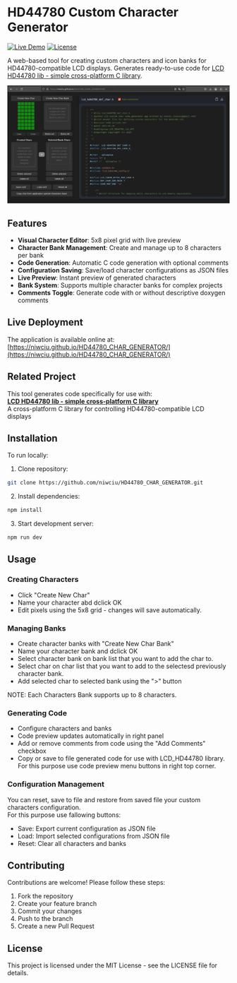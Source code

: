 # HD44780 Custom Character Generator

[![Live Demo](https://img.shields.io/badge/demo-live-green.svg)](https://niwciu.github.io/HD44780_CHAR_GENERATOR/)
[![License](https://img.shields.io/badge/license-MIT-blue)](LICENSE)

A web-based tool for creating custom characters and icon banks for HD44780-compatible LCD displays. Generates ready-to-use code for [LCD HD44780 lib - simple cross-platform C library](https://github.com/niwciu/LCD_HD44780).

![Application Screenshot](docs/screenshot.png) 

## Features

- **Visual Character Editor**: 5x8 pixel grid with live preview
- **Character Bank Management**: Create and manage up to 8 characters per bank
- **Code Generation**: Automatic C code generation with optional comments
- **Configuration Saving**: Save/load character configurations as JSON files
- **Live Preview**: Instant preview of generated characters
- **Bank System**: Supports multiple character banks for complex projects
- **Comments Toggle**: Generate code with or without descriptive doxygen comments

## Live Deployment

The application is available online at:  
[https://niwciu.github.io/HD44780_CHAR_GENERATOR/](https://niwciu.github.io/HD44780_CHAR_GENERATOR/)

## Related Project

This tool generates code specifically for use with:  
[**LCD HD44780 lib - simple cross-platform C library**](https://github.com/niwciu/LCD_HD44780)  
A cross-platform C library for controlling HD44780-compatible LCD displays

## Installation

To run locally:

1. Clone repository:
```bash
git clone https://github.com/niwciu/HD44780_CHAR_GENERATOR.git
```
2. Install dependencies:
```bash
npm install
```
3. Start development server:
```bash
npm run dev
```

## Usage
### Creating Characters

- Click "Create New Char"
- Name your character abd dclick OK
- Edit pixels using the 5x8 grid - changes will save automatically.

### Managing Banks

- Create character banks with "Create New Char Bank"
- Name your character bank and dclick OK
- Select character bank on bank list that you want to add the char to.
- Select char on char list that you want to add to the selectesd previously character bank.
- Add selected char to selected bank using the ">" button

NOTE: Each Characters Bank supports up to 8 characters.

### Generating Code

- Configure characters and banks
- Code preview updates automatically in right panel
-  Add or remove comments from code using the "Add Comments" checkbox
- Copy or save to file generated code for use with LCD_HD44780 library. For this purpose  use code preview menu  buttons in right top corner.

### Configuration Management
You can reset, save to file and restore from saved file your custom characters configuration.  
For this purpose use fallowing buttons: 

- Save: Export current configuration as JSON file
- Load: Import selected configurations from JSON file
- Reset: Clear all characters and banks

## Contributing

Contributions are welcome! Please follow these steps:

1) Fork the repository
2) Create your feature branch
3) Commit your changes
4) Push to the branch
5) Create a new Pull Request

## License

This project is licensed under the MIT License - see the LICENSE file for details.